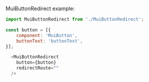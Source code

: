 MuiButtonRedirect example:

```js noeditor
import MuiButtonRedirect from './MuiButtonRedirect';
```

```js
const button = [{
    component: 'MuiButton',
    buttonText: 'buttonText',
}];

  <MuiButtonRedirect
    button={button}
    redirectRoute=""
  />
```
